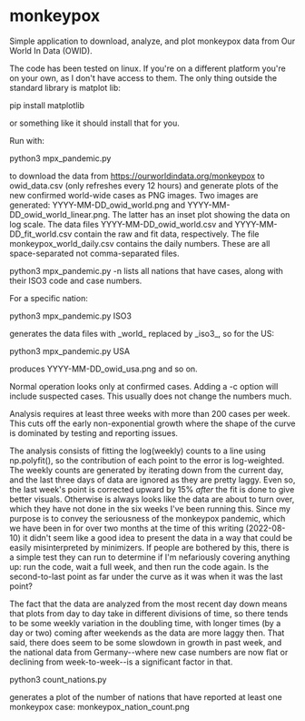 # monkeypox
Simple application to download, analyze, and plot monkeypox data from Our World In Data (OWID).

The code has been tested on linux. If you're on a different platform you're on your own, as I don't have access to them. The only thing outside the standard library is matplot lib:

pip install matplotlib

or something like it should install that for you.

Run with:

python3 mpx_pandemic.py

to download the data from https://ourworldindata.org/monkeypox to owid_data.csv (only refreshes every 12 hours) and generate plots of the new confirmed world-wide cases as PNG images. Two images are generated: YYYY-MM-DD\_owid\_world.png and  YYYY-MM-DD\_owid\_world\_linear.png. The latter has an inset plot showing the data on log scale. The data files YYYY-MM-DD\_owid\_world.csv and YYYY-MM-DD\_fit\_world.csv contain the raw and fit data, respectively. The file monkeypox\_world\_daily.csv contains the daily numbers. These are all space-separated not comma-separated files.

python3 mpx_pandemic.py -n lists all nations that have cases, along with their ISO3 code and case numbers.

For a specific nation:

python3 mpx_pandemic.py ISO3

generates the data files with \_world\_ replaced by \_iso3\_, so for the US: 

python3 mpx_pandemic.py USA

produces YYYY-MM-DD\_owid\_usa.png and so on.

Normal operation looks only at confirmed cases. Adding a -c option will include suspected cases. This usually does not change the numbers much.

Analysis requires at least three weeks with more than 200 cases per week. This cuts off the early non-exponential growth where the shape of the curve is dominated by testing and reporting issues.

The analysis consists of fitting the log(weekly) counts to a line using np.polyfit(), so the contribution of each point to the error is log-weighted. The weekly counts are generated by iterating down from the current day, and the last three days of data are ignored as they are pretty laggy. Even so, the last week's point is corrected upward by 15% _after_ the fit is done to give better visuals. Otherwise is always looks like the data are about to turn over, which they have not done in the six weeks I've been running this. Since my purpose is to convey the seriousness of the monkeypox pandemic, which we have been in for over two months at the time of this writing (2022-08-10) it didn't seem like a good idea to present the data in a way that could be easily misinterpreted by minimizers. If people are bothered by this, there is a simple test they can run to determine if I'm nefariously covering anything up: run the code, wait a full week, and then run the code again. Is the second-to-last point as far under the curve as it was when it was the last point?

The fact that the data are analyzed from the most recent day down means that plots from day to day take in different divisions of time, so there tends to be some weekly variation in the doubling time, with longer times (by a day or two) coming after weekends as the data are more laggy then. That said, there does seem to be some slowdown in growth in past week, and the national data from Germany--where new case numbers are now flat or declining from week-to-week--is a significant factor in that.

python3 count\_nations.py 

generates a plot of the number of nations that have reported at least one monkeypox case: monkeypox\_nation\_count.png


